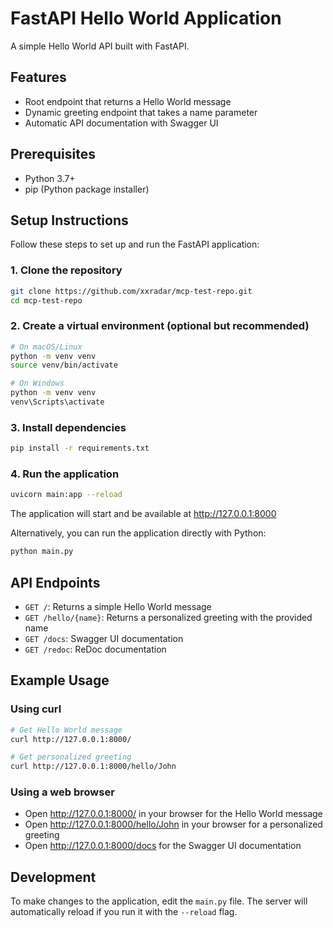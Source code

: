 # FastAPI Hello World Application

A simple Hello World API built with FastAPI.

## Features

- Root endpoint that returns a Hello World message
- Dynamic greeting endpoint that takes a name parameter
- Automatic API documentation with Swagger UI

## Prerequisites

- Python 3.7+
- pip (Python package installer)

## Setup Instructions

Follow these steps to set up and run the FastAPI application:

### 1. Clone the repository

```bash
git clone https://github.com/xxradar/mcp-test-repo.git
cd mcp-test-repo
```

### 2. Create a virtual environment (optional but recommended)

```bash
# On macOS/Linux
python -m venv venv
source venv/bin/activate

# On Windows
python -m venv venv
venv\Scripts\activate
```

### 3. Install dependencies

```bash
pip install -r requirements.txt
```

### 4. Run the application

```bash
uvicorn main:app --reload
```

The application will start and be available at http://127.0.0.1:8000

Alternatively, you can run the application directly with Python:

```bash
python main.py
```

## API Endpoints

- `GET /`: Returns a simple Hello World message
- `GET /hello/{name}`: Returns a personalized greeting with the provided name
- `GET /docs`: Swagger UI documentation
- `GET /redoc`: ReDoc documentation

## Example Usage

### Using curl

```bash
# Get Hello World message
curl http://127.0.0.1:8000/

# Get personalized greeting
curl http://127.0.0.1:8000/hello/John
```

### Using a web browser

- Open http://127.0.0.1:8000/ in your browser for the Hello World message
- Open http://127.0.0.1:8000/hello/John in your browser for a personalized greeting
- Open http://127.0.0.1:8000/docs for the Swagger UI documentation

## Development

To make changes to the application, edit the `main.py` file. The server will automatically reload if you run it with the `--reload` flag.
